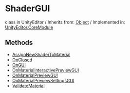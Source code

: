 # ShaderGUI
class in UnityEditor
 / Inherits from: <a href="https://docs.unity3d.com/6000.0/Documentation/ScriptReference/Object.html">Object</a> / Implemented in: <a href="https://docs.unity3d.com/6000.0/Documentation/ScriptReference/UnityEditor.CoreModule.html">UnityEditor.CoreModule</a>

## Methods
- <a href="https://docs.unity3d.com/6000.0/Documentation/ScriptReference/ShaderGUI.AssignNewShaderToMaterial.html">AssignNewShaderToMaterial</a>
- <a href="https://docs.unity3d.com/6000.0/Documentation/ScriptReference/ShaderGUI.OnClosed.html">OnClosed</a>
- <a href="https://docs.unity3d.com/6000.0/Documentation/ScriptReference/ShaderGUI.OnGUI.html">OnGUI</a>
- <a href="https://docs.unity3d.com/6000.0/Documentation/ScriptReference/ShaderGUI.OnMaterialInteractivePreviewGUI.html">OnMaterialInteractivePreviewGUI</a>
- <a href="https://docs.unity3d.com/6000.0/Documentation/ScriptReference/ShaderGUI.OnMaterialPreviewGUI.html">OnMaterialPreviewGUI</a>
- <a href="https://docs.unity3d.com/6000.0/Documentation/ScriptReference/ShaderGUI.OnMaterialPreviewSettingsGUI.html">OnMaterialPreviewSettingsGUI</a>
- <a href="https://docs.unity3d.com/6000.0/Documentation/ScriptReference/ShaderGUI.ValidateMaterial.html">ValidateMaterial</a>
